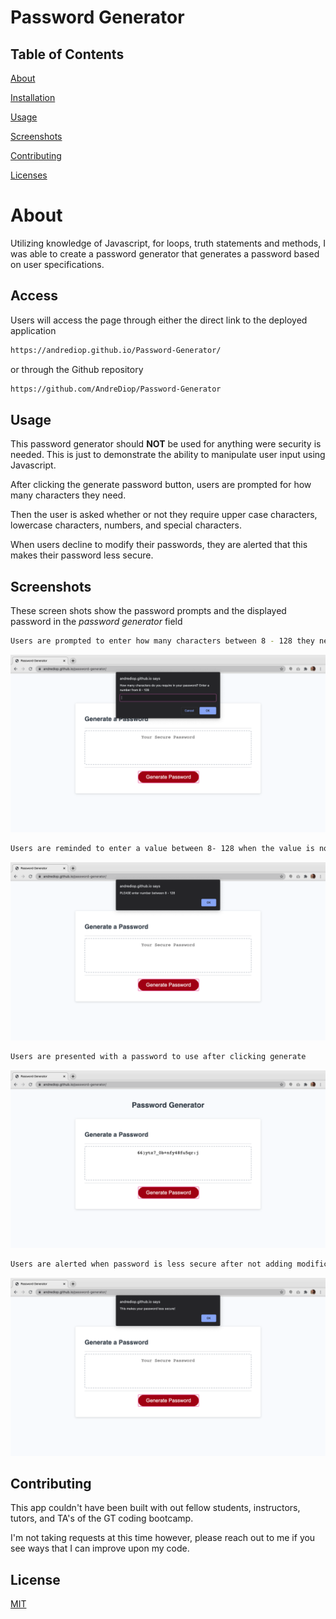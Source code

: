 # Password Generator

## Table of Contents

[About](https://github.com/AndreDiop/Password-Generator/blob/main/README.md#About)

[Installation](https://github.com/AndreDiop/Password-Generator/blob/main/README.md#Access)

[Usage](https://github.com/AndreDiop/Password-Generator/blob/main/README.md#Usage)

[Screenshots](https://github.com/AndreDiop/Password-Generator/blob/main/README.md#Screenshots)

[Contributing](https://github.com/AndreDiop/Password-Generator/blob/main/README.md#Contributing)

[Licenses](https://github.com/AndreDiop/Password-Generator/blob/main/README.md#Licenses)

# About

Utilizing knowledge of Javascript, for loops, truth statements and methods, I was able to create a password generator that generates a password based on user specifications.

## Access

Users will access the page through either the direct link to the deployed application

```bash
https://andrediop.github.io/Password-Generator/
```

or through the Github repository

```bash
https://github.com/AndreDiop/Password-Generator
```

## Usage

This password generator should **NOT** be used for anything were security is needed. This is just to demonstrate the ability to manipulate user input using Javascript.

After clicking the generate password button, users are prompted for how many characters they need. 

Then the user is asked whether or not they require upper case characters, lowercase characters, numbers, and special characters. 

When users decline to modify their passwords, they are alerted that this makes their password less secure.

## Screenshots

These screen shots show the password prompts and the displayed password in the *password generator* field

```bash
Users are prompted to enter how many characters between 8 - 128 they need
```

![Image of how many characters required ](images/howmany.png)

```bash
Users are reminded to enter a value between 8- 128 when the value is not a number or not between the range of 8 - 128.
```

![Image of bad value entered](images/badinput.png)



```bash
Users are presented with a password to use after clicking generate

```
![Image of Password Generator](images/newpassword.png)


```bash
Users are alerted when password is less secure after not adding modifications to password

```
![Image of Password less secure](images/lesssecure.png)


## Contributing

This app couldn't have been built with out fellow students, instructors, tutors, and TA's of the GT coding bootcamp.

I'm not taking requests at this time however, please reach out to me if you see ways that I can improve upon my code.


## License

[MIT](https://choosealicense.com/licenses/mit/)
